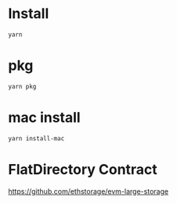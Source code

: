# Install

```
yarn
```

# pkg

```
yarn pkg
```

# mac install

```
yarn install-mac
```

# FlatDirectory Contract
https://github.com/ethstorage/evm-large-storage